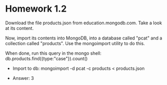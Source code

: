 # Homework 1.2

Download the file products.json from education.mongodb.com. Take a look at its content.

Now, import its contents into MongoDB, into a database called "pcat" and a collection called "products". Use the mongoimport utility to do this.

When done, run this query in the mongo shell:
db.products.find({type:"case"}).count()

- Import to db: 
mongoimport -d pcat -c products < products.json

- Answer: 3
